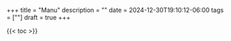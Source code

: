 +++
title = "Manu"
description = ""
date = 2024-12-30T19:10:12-06:00
tags = [""]
draft = true
+++


{{< toc >}}
